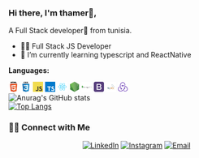 ### Hi there, I'm thamer👦,
A Full Stack developer🎯 from tunisia.

- 👨‍💻 Full Stack JS Developer 
- 🌱 I’m currently learning typescript and ReactNative



**Languages:**  

<code><img height="20" src="https://raw.githubusercontent.com/github/explore/80688e429a7d4ef2fca1e82350fe8e3517d3494d/topics/html/html.png"></code>
<code><img height="20" src="https://raw.githubusercontent.com/github/explore/80688e429a7d4ef2fca1e82350fe8e3517d3494d/topics/css/css.png"></code>
<code><img height="20" src="https://raw.githubusercontent.com/github/explore/80688e429a7d4ef2fca1e82350fe8e3517d3494d/topics/javascript/javascript.png"></code>
<code><img height="20" src="https://raw.githubusercontent.com/github/explore/80688e429a7d4ef2fca1e82350fe8e3517d3494d/topics/typescript/typescript.png"></code>
<code><img height="20" src="https://raw.githubusercontent.com/github/explore/80688e429a7d4ef2fca1e82350fe8e3517d3494d/topics/react/react.png"></code>
<code><img height="20" src="https://raw.githubusercontent.com/github/explore/80688e429a7d4ef2fca1e82350fe8e3517d3494d/topics/nodejs/nodejs.png"></code>
<code><img height="20" src="https://raw.githubusercontent.com/github/explore/80688e429a7d4ef2fca1e82350fe8e3517d3494d/topics/mongodb/mongodb.png"></code>
<code><img height="20" src="https://raw.githubusercontent.com/github/explore/80688e429a7d4ef2fca1e82350fe8e3517d3494d/topics/bootstrap/bootstrap.png"></code>
<code><img height="20" src="https://raw.githubusercontent.com/github/explore/80688e429a7d4ef2fca1e82350fe8e3517d3494d/topics/mysql/mysql.png"></code>
<code><img height="20" src="https://raw.githubusercontent.com/github/explore/80688e429a7d4ef2fca1e82350fe8e3517d3494d/topics/redux/redux.png"></code>
<br/>
![Anurag's GitHub stats](https://github-readme-stats.vercel.app/api?username=thamerh&show_icons=true&theme=transparent)
<br/>
[![Top Langs](https://github-readme-stats.vercel.app/api/top-langs/?username=thamerh)](https://github.com/anuraghazra/github-readme-stats)


<h3> 🤝🏻 Connect with Me </h3>

<p align="center">
<a href="https://www.linkedin.com/in/thamer-hamdi-02090b202/"><img alt="LinkedIn" src="https://img.shields.io/badge/LinkedIn-thamer%20hamdi-blue?style=flat-square&logo=linkedin"></a>
<a href="https://www.instagram.com/hamdi_thamer"><img alt="Instagram" src="https://img.shields.io/badge/Instagram-hamdi_thamer-blue?style=flat-square&logo=instagram"></a>
<a href="mailto:hamdithamer99@gmail.com"><img alt="Email" src="https://img.shields.io/badge/Email-hamdithamer99@gmail.com-blue?style=flat-square&logo=gmail"></a>
